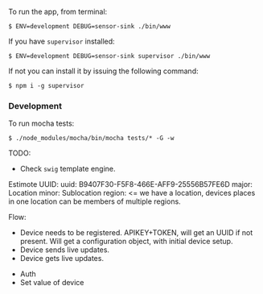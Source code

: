 

To run the app, from terminal:

```terminal
$ ENV=development DEBUG=sensor-sink ./bin/www
```

If you  have `supervisor` installed:
```terminal
$ ENV=development DEBUG=sensor-sink supervisor ./bin/www 
```

If not you can install it by issuing the following command:
```terminal
$ npm i -g supervisor
```


### Development
To run mocha tests:

```terminal
$ ./node_modules/mocha/bin/mocha tests/* -G -w
```

TODO:
- Check `swig` template engine.

Estimote UUID:
uuid: B9407F30-F5F8-466E-AFF9-25556B57FE6D
major: Location
minor: Sublocation
region: <= we have a location, devices places in one location can be members of multiple regions.


Flow:
- Device needs to be registered. APIKEY+TOKEN, will get an UUID if not present. Will get a configuration object, with initial device setup.
- Device sends live updates.
- Device gets live updates.


* Auth 
* Set value of device
